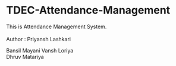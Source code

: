 # TDEC-Attendance-Management
This is Attendance Management System.
<br><br>
Author : <tr>Priyansh Lashkari  </tr>
<tr>Bansil Mayani </tr>
<tr>Vansh Loriya <br> </tr>
<tr>Dhruv Matariya <br> </tr>
